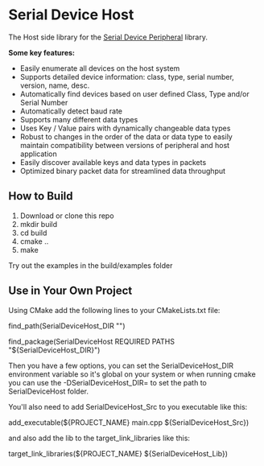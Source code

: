 # Serial Device Host

The Host side library for the [Serial Device Peripheral](https://github.com/circuitsforfun/SerialDevicePeripheral) library.

**Some key features:**
* Easily enumerate all devices on the host system
* Supports detailed device information: class, type, serial number, version, name, desc.
* Automatically find devices based on user defined Class, Type and/or Serial Number
* Automatically detect baud rate
* Supports many different data types
* Uses Key / Value pairs with dynamically changeable data types
* Robust to changes in the order of the data or data type to easily maintain compatibility between versions of peripheral and host application
* Easily discover available keys and data types in packets
* Optimized binary packet data for streamlined data throughput 

How to Build
-

1. Download or clone this repo
2. mkdir build
3. cd build
4. cmake ..
5. make

Try out the examples in the build/examples folder

Use in Your Own Project
-

Using CMake add the following lines to your CMakeLists.txt file:

find_path(SerialDeviceHost_DIR "")

find_package(SerialDeviceHost REQUIRED PATHS "${SerialDeviceHost_DIR}")

Then you have a few options, you can set the SerialDeviceHost_DIR environment variable so it's global on your system
or when running cmake you can use the -DSerialDeviceHost_DIR= to set the path to SerialDeviceHost folder.

You'll also need to add SerialDeviceHost_Src to you executable like this:

add_executable(${PROJECT_NAME} main.cpp ${SerialDeviceHost_Src})

and also add the lib to the target_link_libraries like this:

target_link_libraries(${PROJECT_NAME} ${SerialDeviceHost_Lib})


